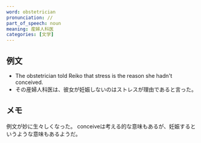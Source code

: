 ```yaml
---
word: obstetrician
pronunciation: //
part_of_speech: noun
meaning: 産婦人科医
categories: [文学]
---
```


## 例文

- The obstetrician told Reiko that stress is the reason she hadn't conceived.
- その産婦人科医は、彼女が妊娠しないのはストレスが理由であると言った。

## メモ

例文が妙に生々しくなった。
conceiveは考える的な意味もあるが、妊娠するというような意味もあるようだ。